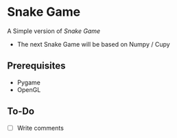 # Snake Game
A Simple version of *Snake Game*

- The next Snake Game will be based on Numpy / Cupy

## Prerequisites
- Pygame
- OpenGL

## To-Do
- [ ] Write comments
